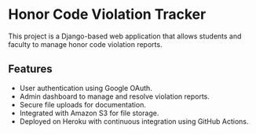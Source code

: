 # Honor Code Violation Tracker


This project is a Django-based web application that allows students and faculty to manage honor code violation reports.

## Features

- User authentication using Google OAuth.
- Admin dashboard to manage and resolve violation reports.
- Secure file uploads for documentation.
- Integrated with Amazon S3 for file storage.
- Deployed on Heroku with continuous integration using GitHub Actions.

